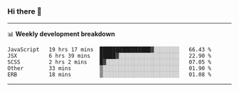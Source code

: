 ### Hi there 👋

-------

📊 **Weekly development breakdown**
<!--START_SECTION:waka-->
```text
JavaScript   19 hrs 17 mins  ████████████████▓░░░░░░░░   66.43 % 
JSX          6 hrs 39 mins   █████▓░░░░░░░░░░░░░░░░░░░   22.90 % 
SCSS         2 hrs 2 mins    █▓░░░░░░░░░░░░░░░░░░░░░░░   07.05 % 
Other        33 mins         ▒░░░░░░░░░░░░░░░░░░░░░░░░   01.90 % 
ERB          18 mins         ▒░░░░░░░░░░░░░░░░░░░░░░░░   01.08 % 
```
<!--END_SECTION:waka-->
-------

<!--
**ashish-r/ashish-r** is a ✨ _special_ ✨ repository because its `README.md` (this file) appears on your GitHub profile.

Here are some ideas to get you started:

- 🔭 I’m currently working on ...
- 🌱 I’m currently learning ...
- 👯 I’m looking to collaborate on ...
- 🤔 I’m looking for help with ...
- 💬 Ask me about ...
- 📫 How to reach me: ...
- 😄 Pronouns: ...
- ⚡ Fun fact: ...
-->
